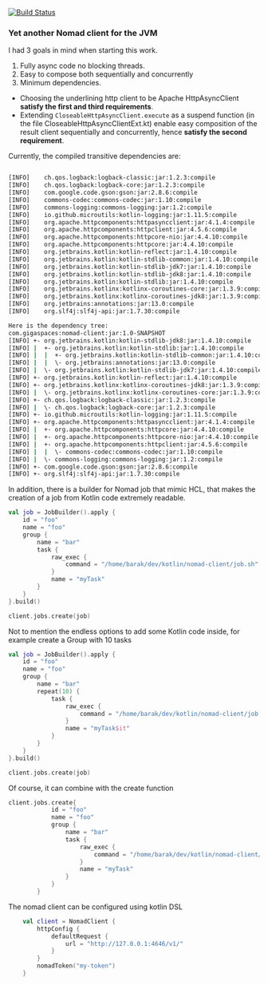 [![Build Status](https://travis-ci.org/barakb/nomad-client.svg?branch=master)](https://travis-ci.org/barakb/nomad-client)
### Yet another Nomad client for the JVM
I had 3 goals in mind when starting this work.

1. Fully async code no blocking threads.
2. Easy to compose both sequentially and concurrently
3. Minimum dependencies.

- Choosing the underlining http client to be Apache HttpAsyncClient **satisfy the first and third requirements**.
- Extending `CloseableHttpAsyncClient.execute` as a suspend function (in the file CloseableHttpAsyncClientExt.kt)
  enable easy composition of the result client sequentially and concurrently, hence **satisfy the second requirement**. 
     
Currently, the compiled transitive dependencies are:

````bash

[INFO]    ch.qos.logback:logback-classic:jar:1.2.3:compile
[INFO]    ch.qos.logback:logback-core:jar:1.2.3:compile
[INFO]    com.google.code.gson:gson:jar:2.8.6:compile
[INFO]    commons-codec:commons-codec:jar:1.10:compile
[INFO]    commons-logging:commons-logging:jar:1.2:compile
[INFO]    io.github.microutils:kotlin-logging:jar:1.11.5:compile
[INFO]    org.apache.httpcomponents:httpasyncclient:jar:4.1.4:compile
[INFO]    org.apache.httpcomponents:httpclient:jar:4.5.6:compile
[INFO]    org.apache.httpcomponents:httpcore-nio:jar:4.4.10:compile
[INFO]    org.apache.httpcomponents:httpcore:jar:4.4.10:compile
[INFO]    org.jetbrains.kotlin:kotlin-reflect:jar:1.4.10:compile
[INFO]    org.jetbrains.kotlin:kotlin-stdlib-common:jar:1.4.10:compile
[INFO]    org.jetbrains.kotlin:kotlin-stdlib-jdk7:jar:1.4.10:compile
[INFO]    org.jetbrains.kotlin:kotlin-stdlib-jdk8:jar:1.4.10:compile
[INFO]    org.jetbrains.kotlin:kotlin-stdlib:jar:1.4.10:compile
[INFO]    org.jetbrains.kotlinx:kotlinx-coroutines-core:jar:1.3.9:compile
[INFO]    org.jetbrains.kotlinx:kotlinx-coroutines-jdk8:jar:1.3.9:compile
[INFO]    org.jetbrains:annotations:jar:13.0:compile
[INFO]    org.slf4j:slf4j-api:jar:1.7.30:compile

Here is the dependency tree:
com.gigaspaces:nomad-client:jar:1.0-SNAPSHOT
[INFO] +- org.jetbrains.kotlin:kotlin-stdlib-jdk8:jar:1.4.10:compile
[INFO] |  +- org.jetbrains.kotlin:kotlin-stdlib:jar:1.4.10:compile
[INFO] |  |  +- org.jetbrains.kotlin:kotlin-stdlib-common:jar:1.4.10:compile
[INFO] |  |  \- org.jetbrains:annotations:jar:13.0:compile
[INFO] |  \- org.jetbrains.kotlin:kotlin-stdlib-jdk7:jar:1.4.10:compile
[INFO] +- org.jetbrains.kotlin:kotlin-reflect:jar:1.4.10:compile
[INFO] +- org.jetbrains.kotlinx:kotlinx-coroutines-jdk8:jar:1.3.9:compile
[INFO] |  \- org.jetbrains.kotlinx:kotlinx-coroutines-core:jar:1.3.9:compile
[INFO] +- ch.qos.logback:logback-classic:jar:1.2.3:compile
[INFO] |  \- ch.qos.logback:logback-core:jar:1.2.3:compile
[INFO] +- io.github.microutils:kotlin-logging:jar:1.11.5:compile
[INFO] +- org.apache.httpcomponents:httpasyncclient:jar:4.1.4:compile
[INFO] |  +- org.apache.httpcomponents:httpcore:jar:4.4.10:compile
[INFO] |  +- org.apache.httpcomponents:httpcore-nio:jar:4.4.10:compile
[INFO] |  +- org.apache.httpcomponents:httpclient:jar:4.5.6:compile
[INFO] |  |  \- commons-codec:commons-codec:jar:1.10:compile
[INFO] |  \- commons-logging:commons-logging:jar:1.2:compile
[INFO] +- com.google.code.gson:gson:jar:2.8.6:compile
[INFO] +- org.slf4j:slf4j-api:jar:1.7.30:compile

````

In addition, there is a builder for Nomad job that mimic HCL, 
that makes the creation of a job from Kotlin code extremely readable.

````Kotlin
val job = JobBuilder().apply {
    id = "foo"
    name = "foo"
    group {
        name = "bar"
        task {
            raw_exec {
                command = "/home/barak/dev/kotlin/nomad-client/job.sh"
            }
            name = "myTask"
        }
    }
}.build()

client.jobs.create(job)

````

Not to mention the endless options to add some Kotlin code inside, for example create a Group with 10 tasks

````Kotlin
val job = JobBuilder().apply {
    id = "foo"
    name = "foo"
    group {
        name = "bar"
        repeat(10) {
            task {
                raw_exec {
                    command = "/home/barak/dev/kotlin/nomad-client/job.sh"
                }
                name = "myTask$it"
            }
        }
    }
}.build()

client.jobs.create(job)

````


Of course, it can combine with the create function

```Kotlin
client.jobs.create{
            id = "foo"
            name = "foo"
            group {
                name = "bar"
                task {
                    raw_exec {
                        command = "/home/barak/dev/kotlin/nomad-client/job.sh"
                    }
                    name = "myTask"
                }
            }
        }
```

The nomad client can be configured using kotlin DSL

```Kotlin
    val client = NomadClient {
        httpConfig {
            defaultRequest {
                url = "http://127.0.0.1:4646/v1/"
            }
        }
        nomadToken("my-token")
    }
```   